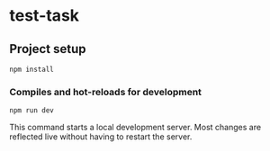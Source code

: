 # test-task

## Project setup
```
npm install
```

### Compiles and hot-reloads for development
```
npm run dev
```
This command starts a local development server. Most changes are reflected live without having to restart the server.